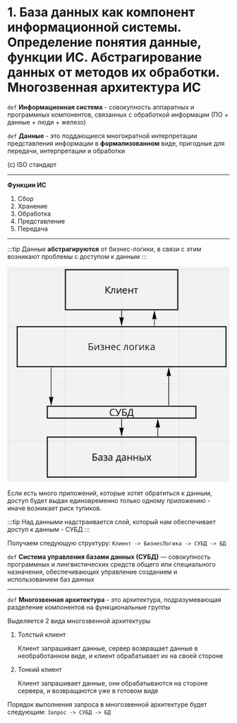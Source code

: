 # 1. База данных как компонент информационной системы. Определение понятия данные, функции ИС. Абстрагирование данных от методов их обработки. Многозвенная архитектура ИС

`def` **Информационная система** - совокупность аппаратных и программных компонентов, связанных с обработкой информации (ПО + данные + люди + железо)

`def` **Данные** - это поддающиеся многократной интерпретации представления информации в **формализованном** виде, пригодные для передачи, интерпретации и обработки

(с) ISO стандарт

___

**Функции ИС**

1. Сбор
2. Хранение
3. Обработка
4. Представление
5. Передача

___

:::tip
Данные **абстрагируются** от бизнес-логики, в связи с этим возникают проблемы с доступом к данным
:::

![Абстрагирование данных](../../../images/data-abstraction.jpg)

Если есть много приложений, которые хотят обратиться к данным, доступ будет выдан единовременно только одному приложению - иначе возникает риск тупиков.

:::tip
Над данными надстраивается слой, который нам обеспечивает доступ к данным - СУБД
:::

Получаем следующую структуру: `Клиент -> БизнесЛогика -> СУБД -> БД`

`def` **Система управления базами данных (СУБД)** — совокупность программных и лингвистических средств общего или специального назначения, обеспечивающих управление созданием и использованием баз данных

___

`def` **Многозвенная архитектура** - это архитектура, подразумевающая разделение компонентов на функциональные группы

Выделяется 2 вида многозвенной архитектуры

1. Толстый клиент

    Клиент запрашивает данные, сервер возвращает данные в необработанном виде, и клиент обрабатывает их на своей стороне

2. Тонкий клиент

    Клиент запрашивает данные, они обрабатываются на стороне сервера, и возвращаются уже в готовом виде

Порядок выполнения запроса в многозвенной архитектуре будет следующим: `Запрос -> СУБД -> БД`

